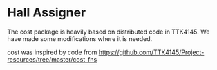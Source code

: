 Hall Assigner
=============

The cost package is heavily based on distributed code in TTK4145. We have made some modifications where it is needed.

cost was inspired by code from https://github.com/TTK4145/Project-resources/tree/master/cost_fns